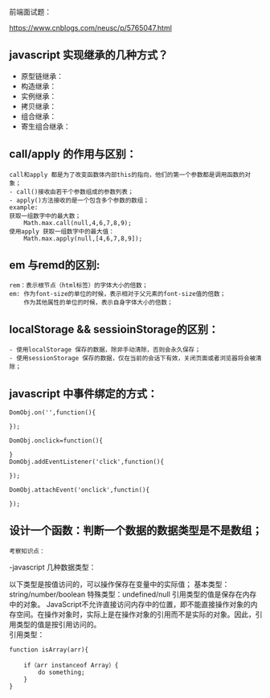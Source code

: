 前端面试题：

https://www.cnblogs.com/neusc/p/5765047.html

## javascript 实现继承的几种方式？

- 原型链继承：
- 构造继承：
- 实例继承：
- 拷贝继承：
- 组合继承：
- 寄生组合继承：

## call/apply 的作用与区别：
	
	call和apply 都是为了改变函数体内部this的指向，他们的第一个参数都是调用函数的对象；
 	- call()接收由若干个参数组成的参数列表；
	- apply()方法接收的是一个包含多个参数的数组；
    example:
	获取一组数字中的最大数；
		Math.max.call(null,4,6,7,8,9);
 	使用apply 获取一组数字中的最大值： 
		Math.max.apply(null,[4,6,7,8,9]);

## em 与remd的区别:
	rem：表示根节点（html标签）的字体大小的倍数；
	em: 作为font-size的单位的时候，表示相对于父元素的font-size值的倍数；
		作为其他属性的单位的时候，表示自身字体大小的倍数；

## localStorage && sessioinStorage的区别：
	- 使用localStorage 保存的数据，除非手动清除，否则会永久保存；
	- 使用sessionStorage 保存的数据，仅在当前的会话下有效，关闭页面或者浏览器将会被清除；

## javascript 中事件绑定的方式：
	DomObj.on('',function(){

	});

	DomObj.onclick=function(){
	
	}
	DomObj.addEventListener('click',function(){
	
	});
	
	DomObj.attachEvent('onclick',functin(){
	
	});

## 设计一个函数：判断一个数据的数据类型是不是数组；

	考察知识点：
-javascript 几种数据类型：
	
以下类型是按值访问的，可以操作保存在变量中的实际值；
	基本类型：string/number/boolean
    特殊类型：undefined/null
引用类型的值是保存在内存中的对象。
JavaScript不允许直接访问内存中的位置，即不能直接操作对象的内存空间。在操作对象时，实际上是在操作对象的引用而不是实际的对象。因此，引用类型的值是按引用访问的。    
    引用类型：

	
	function isArray(arr){
       
		if（arr instanceof Array）{
			do something;
		}
	}